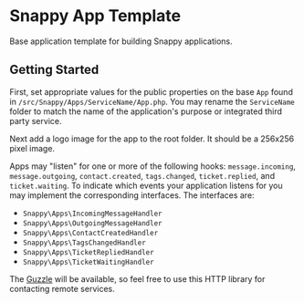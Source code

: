# Snappy App Template

Base application template for building Snappy applications.

## Getting Started

First, set appropriate values for the public properties on the base `App` found in `/src/Snappy/Apps/ServiceName/App.php`. You may rename the `ServiceName` folder to match the name of the application's purpose or integrated third party service.

Next add a logo image for the app to the root folder. It should be a 256x256 pixel image.

Apps may "listen" for one or more of the following hooks: `message.incoming`, `message.outgoing`, `contact.created`, `tags.changed`, `ticket.replied`, and `ticket.waiting`. To indicate which events your application listens for you may implement the corresponding interfaces. The interfaces are:

- `Snappy\Apps\IncomingMessageHandler`
- `Snappy\Apps\OutgoingMessageHandler`
- `Snappy\Apps\ContactCreatedHandler`
- `Snappy\Apps\TagsChangedHandler`
- `Snappy\Apps\TicketRepliedHandler`
- `Snappy\Apps\TicketWaitingHandler`

The [Guzzle](https://github.com/guzzle/guzzle) will be available, so feel free to use this HTTP library for contacting remote services.